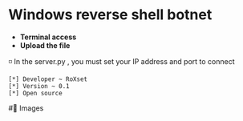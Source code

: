 

<h1>Windows reverse shell botnet</h1>
<ul>
  <li><b>Terminal access</b></li>
  <li><b>Upload the file</b></li>
</ul>

<p>◽ <b></b>In the server.py , you must set your IP address and port to connect</b></p>

```
[*] Developer ~ RoXset
[*] Version ~ 0.1
[*] Open source
```
#👾 Images
<img href="">
